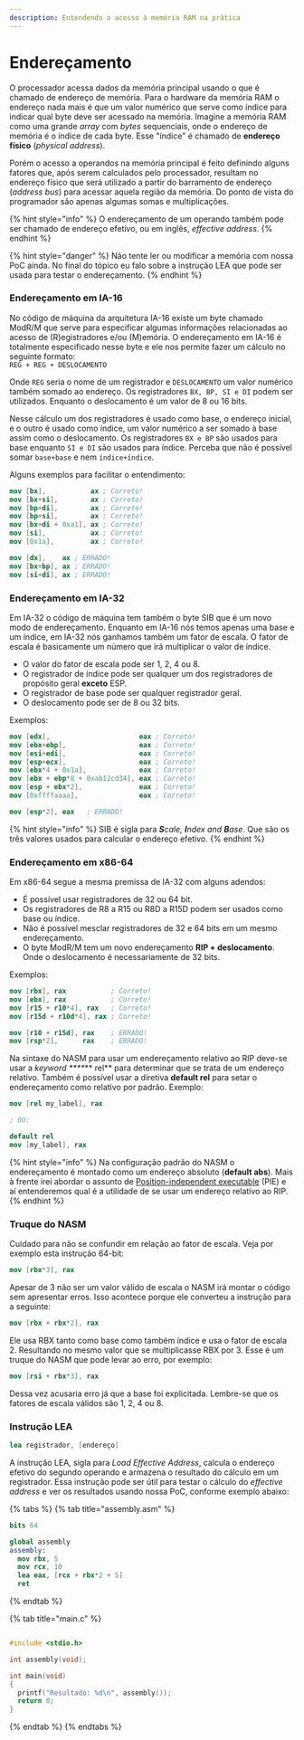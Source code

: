 ```yaml
---
description: Entendendo o acesso à memória RAM na prática
---
```


# Endereçamento

O processador acessa dados da memória principal usando o que é chamado de endereço de memória. Para o hardware da memória RAM o endereço nada mais é que um valor numérico que serve como índice para indicar qual byte deve ser acessado na memória. Imagine a memória RAM como uma grande _array_ com _bytes_ sequenciais, onde o endereço de memória é o índice de cada byte. Esse "índice" é chamado de **endereço físico** (_physical address_).

Porém o acesso a operandos na memória principal é feito definindo alguns fatores que, após serem calculados pelo processador, resultam no endereço físico que será utilizado a partir do barramento de endereço (_address bus_) para acessar aquela região da memória. Do ponto de vista do programador são apenas algumas somas e multiplicações.

{% hint style="info" %}
O endereçamento de um operando também pode ser chamado de endereço efetivo, ou em inglês, _effective address_.
{% endhint %}

{% hint style="danger" %}
Não tente ler ou modificar a memória com nossa PoC ainda. No final do tópico eu falo sobre a instrução LEA que pode ser usada para testar o endereçamento.
{% endhint %}

### Endereçamento em IA-16

No código de máquina da arquitetura IA-16 existe um byte chamado ModR/M que serve para especificar algumas informações relacionadas ao acesso de (R)egistradores e/ou (M)emória. O endereçamento em IA-16 é totalmente especificado nesse byte e ele nos permite fazer um cálculo no seguinte formato:\
`REG + REG + DESLOCAMENTO`

Onde `REG` seria o nome de um registrador e `DESLOCAMENTO` um valor numérico também somado ao endereço. Os registradores `BX, BP, SI e DI` podem ser utilizados. Enquanto o deslocamento é um valor de 8 ou 16 bits.

Nesse cálculo um dos registradores é usado como base, o endereço inicial, e o outro é usado como índice, um valor numérico a ser somado à base assim como o deslocamento. Os registradores `BX e BP` são usados para base enquanto `SI e DI` são usados para índice. Perceba que não é possível somar `base+base` e nem `índice+índice`.

Alguns exemplos para facilitar o entendimento:

```nasm
mov [bx],           ax ; Correto!
mov [bx+si],        ax ; Correto!
mov [bp+di],        ax ; Correto!
mov [bp+si],        ax ; Correto!
mov [bx+di + 0xa1], ax ; Correto!
mov [si],           ax ; Correto!
mov [0x1a],         ax ; Correto!

mov [dx],    ax ; ERRADO!
mov [bx+bp], ax ; ERRADO!
mov [si+di], ax ; ERRADO!
```

### Endereçamento em IA-32

Em IA-32 o código de máquina tem também o byte SIB que é um novo modo de endereçamento. Enquanto em IA-16 nós temos apenas uma base e um índice, em IA-32 nós ganhamos também um fator de escala. O fator de escala é basicamente um número que irá multiplicar o valor de índice.

* O valor do fator de escala pode ser 1, 2, 4 ou 8.
* O registrador de índice pode ser qualquer um dos registradores de propósito geral **exceto** ESP.
* O registrador de base pode ser qualquer registrador geral.
* O deslocamento pode ser de 8 ou 32 bits.

Exemplos:

```nasm
mov [edx],                      eax ; Correto!
mov [ebx+ebp],                  eax ; Correto!
mov [esi+edi],                  eax ; Correto!
mov [esp+ecx],                  eax ; Correto!
mov [ebx*4 + 0x1a],             eax ; Correto!
mov [ebx + ebp*8 + 0xab12cd34], eax ; Correto!
mov [esp + ebx*2],              eax ; Correto!
mov [0xffffaaaa],               eax ; Correto!

mov [esp*2], eax   ; ERRADO!
```

{% hint style="info" %}
SIB é sigla para _**S**cale, **I**ndex and **B**ase_. Que são os três valores usados para calcular o endereço efetivo.
{% endhint %}

### Endereçamento em x86-64

Em x86-64 segue a mesma premissa de IA-32 com alguns adendos:

* É possível usar registradores de 32 ou 64 bit.
* Os registradores de R8 a R15 ou R8D a R15D podem ser usados como base ou índice.
* Não é possível mesclar registradores de 32 e 64 bits em um mesmo endereçamento.
* O byte ModR/M tem um novo endereçamento **RIP + deslocamento**. Onde o deslocamento é necessariamente de 32 bits.

Exemplos:

```nasm
mov [rbx], rax           ; Correto!
mov [ebx], rax           ; Correto!
mov [r15 + r10*4], rax   ; Correto!
mov [r15d + r10d*4], rax ; Correto!

mov [r10 + r15d], rax    ; ERRADO!
mov [rsp*2],      rax    ; ERRADO!
```

Na sintaxe do NASM para usar um endereçamento relativo ao RIP deve-se usar a _keyword ****_** rel** para determinar que se trata de um endereço relativo. Também é possível usar a diretiva **default rel** para setar o endereçamento como relativo por padrão. Exemplo:

```nasm
mov [rel my_label], rax

; OU:

default rel
mov [my_label], rax
```

{% hint style="info" %}
Na configuração padrão do NASM o endereçamento é montado como um endereço absoluto (**default abs**). Mais à frente irei abordar o assunto de [Position-independent executable](../aprofundando-em-assembly/position-independent-executable.md) (PIE) e aí entenderemos qual é a utilidade de se usar um endereço relativo ao RIP.
{% endhint %}

### Truque do NASM

Cuidado para não se confundir em relação ao fator de escala. Veja por exemplo esta instrução 64-bit:

```nasm
mov [rbx*3], rax
```

Apesar de 3 não ser um valor válido de escala o NASM irá montar o código sem apresentar erros. Isso acontece porque ele converteu a instrução para a seguinte:

```nasm
mov [rbx + rbx*2], rax
```

Ele usa RBX tanto como base como também índice e usa o fator de escala 2. Resultando no mesmo valor que se multiplicasse RBX por 3. Esse é um truque do NASM que pode levar ao erro, por exemplo:

```nasm
mov [rsi + rbx*3], rax
```

Dessa vez acusaria erro já que a base foi explicitada. Lembre-se que os fatores de escala válidos são 1, 2, 4 ou 8.

### Instrução LEA

```nasm
lea registrador, [endereço]
```

A instrução LEA, sigla para _Load Effective Address_, calcula o endereço efetivo do segundo operando e armazena o resultado do cálculo em um registrador. Essa instrução pode ser útil para testar o cálculo do _effective address_ e ver os resultados usando nossa PoC, conforme exemplo abaixo:

{% tabs %}
{% tab title="assembly.asm" %}
```nasm
bits 64

global assembly
assembly:
  mov rbx, 5
  mov rcx, 10
  lea eax, [rcx + rbx*2 + 5]
  ret
```
{% endtab %}

{% tab title="main.c" %}
```c
#include <stdio.h>

int assembly(void);

int main(void)
{
  printf("Resultado: %d\n", assembly());
  return 0;
}
```
{% endtab %}
{% endtabs %}
